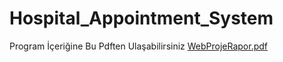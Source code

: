 # Hospital_Appointment_System
Program İçeriğine Bu Pdften Ulaşabilirsiniz
[WebProjeRapor.pdf](https://github.com/user-attachments/files/15955424/WebProjeRapor.pdf)
